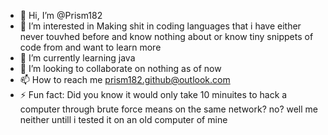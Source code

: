 - 👋 Hi, I’m @Prism182
- 👀 I’m interested in Making shit in coding languages that i have either never touvhed before and know nothing about or know tiny snippets of code from and want to learn more 
- 🌱 I’m currently learning java
- 💞️ I’m looking to collaborate on nothing as of now
- 📫 How to reach me prism182.github@outlook.com
- ⚡ Fun fact: Did you know it would only take 10 minuites to hack a computer through brute force means on the same network? no? well me neither untill i tested it on an old computer of mine

<!---
Prism182/Prism182 is a ✨ special ✨ repository because its `README.md` (this file) appears on your GitHub profile.
You can click the Preview link to take a look at your changes.
--->
